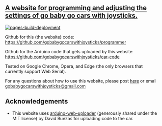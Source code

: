 ## [A website for programming and adjusting the settings of go baby go cars with joysticks.](https://gobabygocarswithjoysticks.github.io/programmer/)

[![pages-build-deployment](https://github.com/gobabygocarswithjoysticks/programmer/actions/workflows/pages/pages-build-deployment/badge.svg)](https://github.com/gobabygocarswithjoysticks/programmer/actions/workflows/pages/pages-build-deployment)

Github for this (the website) code: https://github.com/gobabygocarswithjoysticks/programmer

Github for the Arduino code that gets uploaded by this website: https://github.com/gobabygocarswithjoysticks/car-code

Tested on Google Chrome, Opera, and Edge (the only browsers that currently support Web Serial).

For any questions about how to use this website, please post [here](https://github.com/gobabygocarswithjoysticks/programmer/discussions/categories/support) or email gobabygocarswithjoysticks@gmail.com 

## Acknowledgements

- This website uses [arduino-web-uploader](https://github.com/dbuezas/arduino-web-uploader) (generously shared under the MIT license) by David Buezas for uploading code to the car.

